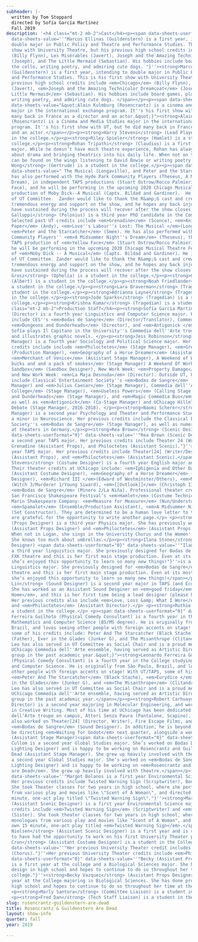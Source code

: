 ```yaml
---
subheader: |-
  written by Tom Stoppard
  directed by Sofía García Martínez
  Fall 2019
description: '<h4 class="mt-2 mb-2">Cast</h4><p><span data-sheets-userformat="0}"
  data-sheets-value=''"Marcus Ellinas (Guildenstern) is a first year, intending to
  double major in Public Policy and Theatre and Performance Studies. This is his first
  show with University Theatre, but his previous high school credits include Chicago
  (Billy Flynn), Les Misérables (Javert), Joseph and the Amazing Technicolor Dreamcoat
  (Joseph), and The Little Mermaid (Sebastian). His hobbies include board games, playing
  the cello, writing poetry, and admiring cute dogs. "}''><strong>Marcus Ellinas</strong>
  (Guildenstern) is a first year, intending to double major in Public Policy and Theatre
  and Performance Studies. This is his first show with University Theatre, but his
  previous high school credits include <em>Chicago</em> (Billy Flynn), <em>Les Misérables</em>
  (Javert), <em>Joseph and the Amazing Technicolor Dreamcoat</em> (Joseph), and <em>The
  Little Mermaid</em> (Sebastian). His hobbies include board games, playing the cello,
  writing poetry, and admiring cute dogs. </span></p><p><span data-sheets-userformat="0}"
  data-sheets-value="&quot;Alain Kulmburg (Rosencrantz) is a cinema and media studies
  major in the international exchange program. It''s his first show with UT, But did
  many back in France as a director and an actor.&quot;}"><strong>Alain Kulmburg</strong>
  (Rosencrantz) is a Cinema and Media Studies major in the international exchange
  program. It''s his first show with UT, but he did many back in France as a director
  and an actor.</span></p><p><strong>Harry Stevens</strong> (Lead Player) is a student
  in the college.</p><p><strong>Riley Spieler</strong> (Hamlet) is a student in the
  college.</p><p><strong>Rohan Tripathi</strong> (Claudius) is a first year Economics
  major. While he doesn’t have much theatre experience, Rohan has always been passionate
  about drama and bringing theatrics into his daily life. When not on the stage, Rohan
  can be found on the wings listening to David Bowie or writing poetry!</p><p><strong>Jenna
  Wong</strong> (Gertrude) is a student in the college.</p><p><span data-sheets-userformat="0}"
  data-sheets-value=" The Musical (Longaville), and Peter and the Starcatcher (Smee).  He
  has also performed with the Hyde Park Community Players (Theseus, A Midsummer Night''s
  Dream), in independent TAPS productions (Stuart Ostrow/Rocco Palmieri/Others, Yellow
  Face), and he will be performing in the upcoming 2020 Chicago Musical Theatre Festival
  production of Moby Dick--A Musical (Capts. Bildad and Gardiner).  He is also a member
  of UT Committee.  Zander would like to thank the R&amp;G cast and crew for their
  tremendous energy and support on the show, and he hopes any back injuries he may
  have sustained during the process will recover after the show closes.&quot;}"><strong>Zander
  Galluppi</strong> (Polonius) is a third year PhD candidate in the Committee on Immunology.
  Selected past UT credits include <em>Grenadine</em> (Sconce), <em>Animals Out of
  Paper</em> (Andy), <em>Love''s Labour''s Lost: The Musical </em>(Longaville), and
  <em>Peter and the Starcatcher</em> (Smee). He has also performed with the Hyde Park
  Community Players'' <em>A Midsummer Night''s Dream</em> (Theseus), the independent
  TAPS production of <em>Yellow Face</em> (Stuart Ostrow/Rocco Palmieri/Others), and
  he will be performing in the upcoming 2020 Chicago Musical Theatre Festival production
  of <em>Moby Dick -- A Musical</em> (Capts. Bildad and Gardiner). He is also a member
  of UT Committee. Zander would like to thank the R&amp;G cast and crew for their
  tremendous energy and support on the show, and he hopes any back injuries he may
  have sustained during the process will recover after the show closes.</span></p><p><strong>Eden
  Grosz</strong> (Ophelia) is a student in the college.</p><p><strong>Gowri Rao</strong>
  (Albert) is a student in the college.</p><p><strong>Noah Friedlander</strong> (Tragedian) is
  a student in the college.</p><p><strong>Lara Braverman</strong> (Tragedian) is a
  student in the college.</p><p><strong>Adrianna Layne</strong> (Tragedian) is a student
  in the college.</p><p><strong>Jode Sparks</strong> (Tragedian) is a student in the
  college.</p><p><strong>Krishna Kumar</strong> (Tragedian) is a student in the college.</p><h4
  class="mt-2 mb-2">Production Staff</h4><p><strong>Sofía García Martínez</strong>
  (Director) is a fourth year Linguistics and Computer Science major. Previous credits
  include CES''s <em>Bodas de Sangre</em> (Director/Translator), Commedia dell''Arte''s
  <em>Dungeons and Dunderheads</em> (Director), and <em>Antigonick </em>(Nick). Additionally,
  Sofía plays Il Capitano in the University''s Commedia dell''Arte troupe and writes
  and illustrates graphic novels. </p><p><strong>Jess Robinson</strong> (Production
  Manager) is a fourth year Sociology and Political Science major. Her previous UT
  credits include include <em>Philoctetes</em> (Stage Manager), <em>Grenadine</em>
  (Production Manager), <em>Geography of a Horse Dreamer</em> (Assistant Stage Manager),
  <em>Merchant of Venice</em> (Assistant Stage Manager), A Weekend of Workshops: <em>500
  bucks and and a pack of smokes</em> (Stage Manager) A Weekend Of Workshops: <em>The
  Sandbox</em> (Sandbox Designer), New Work Week: <em>Property Damage</em> (Director),
  and New Work Week: <em>La Maja Desnuda</em> (Director). Outside UT, her credits
  include Classical Entertainment Society''s <em>Bodas de Sangre</em> (Production
  Manager) and <em>Julius Caesar</em> (Stage Manager), Commedia dell''Arte''s <em>Clown
  College</em> (Stage Manager), <em>Useless Powers</em> (Calling Stage Manager), <em>Dungeons
  and Dunderheads</em> (Stage Manager), and <em>Magic Commedia Bus</em> (Stage Manager),
  as well as <em>Antigonick</em> (Co-Stage Manager) and UChicago Hillel''s Latke-Hamantash
  Debate (Stage Manager, 2016-2018). </p><p><strong>Naomi Scherer</strong> (Stage
  Manager) is a second year Psychology and Theater and Performance Studies major with
  a minor in Neuroscience. Her previous credits include the Classical Entertainment
  Society''s <em>Bodas de Sangre</em> (Stage Manager), as well as numerous productions
  at theaters in Germany.</p><p><strong>Rea Brown</strong> (Scenic Designer) <span
  data-sheets-userformat="0}" data-sheets-value=''"Rea Brown (Scenic Designer) is
  a second year TAPS major. Her previous credits include Theater 24 (Writer, Designer),
  Grenadine (Assistant Props), and Philoctetes (Assistant Scenic)."}''>is a second
  year TAPS major. Her previous credits include Theater[24] (Writer/Designer), <em>Grenadine</em>
  (Assistant Props), and <em>Philoctetes</em> (Assistant Scenic).</span></p><p><strong>Emily
  Stevens</strong> (Costume Designer) is a fourth year English major and TAPS minor.
  Their theater credits at UChicago include: <em>Iphigenia and Other Daughters</em>
  (Assistant Costume Designer), <em>Geography of a Horse Dreamer</em> (Assistant Props
  Designer), <em>Richard III </em>(Edward of Westminster/Others), <em>Macbeth</em>
  (Witch 3/Murderer 1/Young Siward), <em>[[Outlook]]</em> (Christoph III/Others) and
  <em>Bodas de Sangre</em> (Minero 2/La Niña). Professional theater credits include:
  San Francisco Shakespeare Festival’s <em>Hamlet</em> (Costume Technician/Wardrobe);
  Marin Shakespeare Company: <em>Measure for Measure</em> (Nun/Understudy Angelo),
  <em>Spamalot</em> (Ensemble/Production Assistant), <em>A Midsummer Night’s Dream</em>
  (Set Constructor). They are determined to be a human love letter to theater and
  are grateful for the opportunity to write another page.</p> <p><strong>Aware Deshmukh</strong>
  (Props Designer) is a third year Physics major. She has previously worked on <em>Machinal</em>
  (Assistant Props Designer) and <em>Philoctetes</em> (Assistant Props Designer).
  When not in Logan, she sings in the University Chorus and the Women''s Ensemble.
  She knows too much about umbrellas.</p><p><strong>Ilana Stone</strong> (Lighting
  Designer) <span data-sheets-userformat="0}" data-sheets-value=''"Ilana Stone is
  a third year linguistics major. She previously designed for Bodas de Sangre in the
  FXK theatre and this is her first main stage production. Even at its most difficult
  she’s enjoyed this opportunity to learn so many new things!"}''>is a third year
  Linguistics major. She previously designed for <em>Bodas de Sangre</em> in the FXK
  theatre and this is her first main stage production. Even at its most difficult
  she’s enjoyed this opportunity to learn so many new things!</span></p> <p><strong>Ling
  Lin</strong> (Sound Designer) is a second year major in TAPS (and Econ, unfortunately).
  She has worked as an Assistant Sound Desginer on <em>good friday</em> and <em>Fun
  Home</em>, and this is her first time being a lead designer (please have mercy).
  Her previous credits also include <em>Love, Loss &amp; What I Wore</em> (Actor)
  and <em>Philoctetes</em> (Assistant Director).</p> <p><strong>Ruthie Dworin</strong> (Dramaturg) is
  a student in the college.</p> <p><span data-sheets-userformat="0}" data-sheets-value="&quot;Leonardo
  Ferreira Guilhoto (Physical Comedy Consultant) is a fourth year in the College studying
  Mathematics and Computer Science (BS/MS degree). He is originally from São Paulo,
  Brazil, and loves seeing other people with foreign accents on stage! With UT/TAPS,
  some of his credits include: Peter And The Starcatcher (Black Stache), Eurydice
  (Father), Ever in the Glades (Junker G), and The Misanthrope (Clitandre/Du Bois).
  Leo has also served in UT Committee as Social Chair and is a proud member of the
  UChicago Commedia dell''Arte ensemble, having served as Artistic Director of the
  group in the past academic year.&quot;}"><strong>Leonardo Ferreira Guilhoto</strong>
  (Physical Comedy Consultant) is a fourth year in the College studying Mathematics
  and Computer Science. He is originally from São Paulo, Brazil, and loves seeing
  other people with foreign accents on stage! With UT/TAPS, some of his credits include:
  <em>Peter And The Starcatcher</em> (Black Stache), <em>Eurydice </em>(Father), <em>Ever
  in the Glades</em> (Junker G), and <em>The Misanthrope</em> (Clitandre/Du Bois).
  Leo has also served in UT Committee as Social Chair and is a proud member of the
  UChicago Commedia dell''Arte ensemble, having served as Artistic Director of the
  group in the past academic year.</span></p><p><strong>Robert Carhuayo</strong> (Assistant
  Director) is a second year majoring in Molecular Engineering, and working on a minor
  in Creative Writing. Most of his time at UChicago has been dedicated to the Commedia
  dell’Arte troupe on campus, Attori Senza Paura (Pantalone, Scapino), but he has
  also worked on Theater[24] (Director, Writer), Fire Escape Films, and the CES show
  <em>Bodas de Sangre</em> (Sound Designer). In addition, he is beyond excited to
  be directing <em>Waiting for Godot</em> next quarter, alongside a wonderful team.</p><p><strong>Adi Cullom</strong>
  (Assistant Stage Manager)<span data-sheets-userformat="0}" data-sheets-value=''"Adi
  Cullom is a second year Global Studies major. She’s worked on Bodas De Sangre (Assistant
  Lighting Designer) and is happy to be working on Rosencrantz and Guildenstern are
  Dead (Assistant Stage Manager). She grew up heavily involved with theatre. "}''> is
  a second year Global Studies major. She’s worked on <em>Bodas de Sangre</em> (Assistant
  Lighting Designer) and is happy to be working on <em>Rosencrantz and Guildenstern
  are Dead</em>. She grew up heavily involved with theatre.</span></p> <p><span data-sheets-userformat="0}"
  data-sheets-value=''"Margot Bolanos is a first year Environmental Science major.
  Her previous credits include Twisted Warning Sign (Scriptwriter), Booby Trap (Sister).
  She took Theater classes for two years in high school, where she performed monologues
  from various play and movies like \"Scent of A Woman\", and directed her own 15
  minute, one-act play titled \"Twisted Warning Sign\"."}''><strong>Margot Bolanos</strong>
  (Assistant Scenic Designer) is a first year Environmental Science major. Her previous
  credits include <em>Twisted Warning Sign</em> (Scriptwriter) and <em>Booby Trap</em>
  (Sister). She took theater classes for two years in high school, where she performed
  monologues from various play and movies like "Scent of A Woman", and directed her
  own 15 minute, one-act play titled <em>Twisted Warning Sign</em>.</span></p><p><strong>Thomas
  Nielsen</strong> (Assistant Scenic Designer) is a first year and is very excited
  to have had the opportunity to work on his first University Theater production.</p><p><strong>Elizabeth
  Cron</strong> (Assistant Costume Designer) is a student in the College. <span data-sheets-userformat="0}"
  data-sheets-value=''"Her previous University Theater credit includes Philoctetes
  (Chorus)."}''>Her previous University Theater credits include <em>Philoctetes</em> (Chorus).</span></p><p><span
  data-sheets-userformat="0}" data-sheets-value=''"Becky (Assistant Props Designer)
  is a first year at the college and a Biological Sciences major. She has done props
  design in high school and hopes to continue to do so throughout her time at the
  college."}''><strong>Becky Vazquez</strong> (Assistant Props Designer) is a first
  year at the College majoring in Biological Sciences. She has done props design in
  high school and hopes to continue to do so throughout her time at the college.</span></p>
  <p><strong>Marly Santora</strong> (Committee Liaison) is a student in the college.</p>
  <p><strong>Fred Dan</strong> (Tech Staff Liaison) is a student in the college.</p>'
slug: rosencrantz-guildenstern-are-dead
title: Rosencrantz & Guildenstern Are Dead
layout: show-info
quarter: fall
year: 2019

---
```

